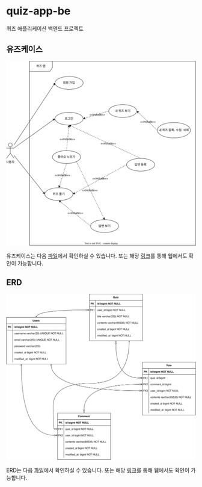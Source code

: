 # quiz-app-be
퀴즈 애플리케이션 백엔드 프로젝트

## 유즈케이스

![usecase](document/usecase.svg)

유즈케이스는 다음 [파일](document/usecase.svg)에서 확인하실 수 있습니다. 또는 해당 [링크](https://drive.google.com/file/d/1ksMsPCbwD0EGQt4OMXZbUSdhsNuDSa-1/view?usp=sharing)를 통해 웹에서도 확인이 가능합니다.

## ERD

![erd](document/erd.svg)

ERD는 다음 [파일](document/erd.svg)에서 확인하실 수 있습니다. 또는 해당 [링크](https://drive.google.com/file/d/1Cll71F_EpyBHmAchRZxpzvd93X9VlEkm/view?usp=sharing)를 통해 웹에서도 확인이 가능합니다.